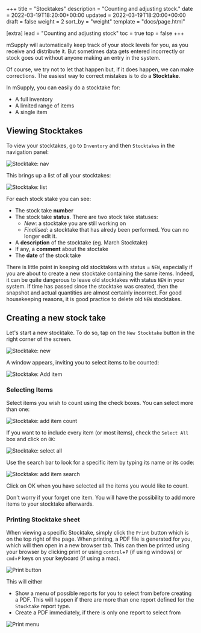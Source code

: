 +++
title = "Stocktakes"
description = "Counting and adjusting stock."
date = 2022-03-19T18:20:00+00:00
updated = 2022-03-19T18:20:00+00:00
draft = false
weight = 2
sort_by = "weight"
template = "docs/page.html"

[extra]
lead = "Counting and adjusting stock"
toc = true
top = false
+++

mSupply will automatically keep track of your stock levels for you, as you receive and distribute it. But sometimes data gets entered incorrectly or stock goes out without anyone making an entry in the system. 

Of course, we try not to let that happen but, if it does happen, we can make corrections. The easiest way to correct mistakes is to do a **Stocktake**. 

In mSupply, you can easily do a stocktake for: 
* A full inventory
* A limited range of items
* A single item

## Viewing Stocktakes

To view your stocktakes, go to `Inventory` and then `Stocktakes` in the navigation panel: 

![Stocktake: nav](/docs/inventory/stocktake_gotost.png)

This brings up a list of all your stocktakes: 

![Stocktake: list](/docs/inventory/stocktake_stocktakelist.png)

For each stock stake you can see:
* The stock take **number**
* The stock take **status**. There are two stock take statuses: 
    * *New*: a stocktake you are still working on
    * *Finalised*: a stocktake that has alredy been performed. You can no longer edit it.  
* A **description** of the stocktake (eg. March Stocktake)
* If any, a **comment** about the stoctake
* The **date** of the stock take

<div class="warning">
There is little point in keeping old stocktakes with status = <code>NEW</code>, especially if you are about to create a new stocktake containing the same items. Indeed, it can be quite dangerous to leave old stocktakes with status <code>NEW</code> in your system. If time has passed since the stocktake was created, then the snapshot and actual quantities are almost certainly incorrect. For good housekeeping reasons, it is good practice to delete old <code>NEW</code> stocktakes.
</div>

## Creating a new stock take

Let's start a new stocktake. To do so, tap on the `New Stocktake` button in the right corner of the screen. 

![Stocktake: new](/docs/inventory/stocktake_newstocktake.png)

A window appears, inviting you to select items to be counted:

![Stocktake: Add item](/docs/inventory/stocktake_additem2.png)

### Selecting Items

Select items you wish to count using the check boxes. You can select more than one: 

![Stocktake: add item count](/docs/inventory/stocktake_additem_checkbox.png)

If you want to to include every item (or most items), check the `Select All` box and click on `OK`:

![Stocktake: select all](/docs/inventory/stocktake_additem_selectall.png)

Use the search bar to look for a specific item by typing its name or its code: 

![Stocktake: add item search](/docs/inventory/stocktake_additem_search.gif)

Click on OK when you have selected all the items you would like to count. 

<div class="tip">
Don't worry if your forget one item. You will have the possibility to add more items to your stocktake afterwards. 
</div>

### Printing Stocktake sheet

When viewing a specific Stocktake, simply click the `Print` button which is on the top right of the page.
When printing, a PDF file is generated for you, which will then open in a new browser tab. This can then be printed using your browser by clicking print or using `control`+`P` (if using windows) or `cmd`+`P` keys on your keyboard (if using a mac).

![Print button](/docs/print_button.png)

This will either
* Show a menu of possible reports for you to select from before creating a PDF. This will happen if there are more than one report defined for the `Stocktake` report type.
* Create a PDF immediately, if there is only one report to select from

![Print menu](/docs/distribution/os_print_menu.png)